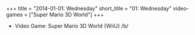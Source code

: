 +++
title = "2014-01-01: Wednesday"
short_title = "01: Wednesday"
video-games = ["Super Mario 3D World"]
+++


* Video Game: Super Mario 3D World {WiiU} /b/